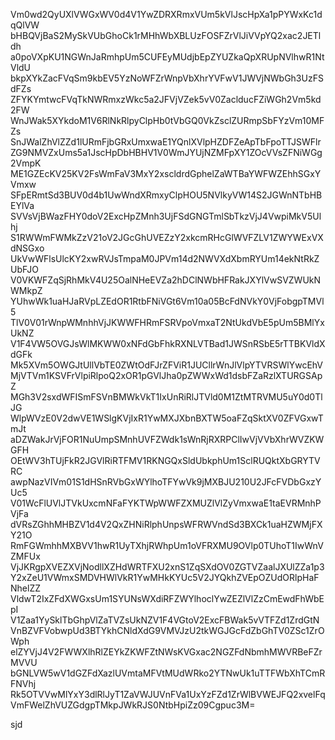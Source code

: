 Vm0wd2QyUXlVWGxWV0d4V1YwZDRXRmxVUm5kVlJscHpXa1pPYWxKc1dqQlVW
bHBQVjBaS2MySkVUbGhoCk1rMHhWbXBLUzFOSFZrVlJiVVpYQ2xac2JETldh
a0poVXpKU1NGWnJaRmhpUm5CUFEyMUdjbEpZYUZkaQpXRUpNVlhwR1NtVldU
bkpXYkZacFVqSm9kbEV5YzNoWFZrWnpVbXhrYVFwV1JWVjNWbGh3UzFSdFZs
ZFYKYmtwcFVqTkNWRmxzWkc5a2JFVjVZek5vV0ZaclducFZiWGh2Vm5kd2FW
WnJWak5XYkdoM1V6RlNkRlpyClpHb0tVbGQ0VkZsclZURmpSbFYzVm10MFZs
SnJWalZhVlZZd1lURmFjbGRxUmxwaE1YQnlXVlpHZDFZeApTbFpoTTJSWFlr
ZG9NMVZxUms5a1JscHpDbHBHV1V0WmJYUjNZMFpXY1ZOcVVsZFNiWGg2VmpK
ME1GZEcKV25KV2FsWmFaV3MxY2xscldrdGphelZaWTBaYWFWZEhhSGxYVmxw
SFpERmtSd3BUV0d4b1UwWndXRmxyClpHOU5NVlkyVW14S2JGWnNTbHBEYlVa
SVVsVjBWazFHY0doV2ExcHpZMnh3UjFSdGNGTmlSbTkzVjJ4VwpiMkV5Ulhj
S1RWWmFWMkZzV21oV2JGcGhUVEZzY2xkcmRHcGlWVFZLV1ZWYWExVXdNSGxo
UkVwWFlsUlcKY2xwRVJsTmpaM0JPVm14d2NWVXdXbmRYUm14ekNtRkZUbFJO
V0VKWFZqSjRhMkV4U25OalNHeEVZa2hDClNWbHFRakJXYlVwSVZWUkNWMkpZ
YUhwWk1uaHJaRVpLZEdOR1RtbFNiVGt6Vm10a05BcFdNVkY0VjFobgpTMVl5
TlV0V01rWnpWMnhhVjJKWWFHRmFSRVpoVmxaT2NtUkdVbE5pUm5BMlYxUkNZ
V1F4VW5OVGJsWlMKWW0xNFdGbFhkRXNLVTBad1JWSnRSbE5rTTBKVldXdGFk
Mk5XVm5OWGJtUllVbTE0ZWtOdFJrZFViR1JUCllrWnJlVlpYTVRSWlYwcEhV
MjVTVm1KSVFrVlpiRlpoQ2xOR1pGVlJha0pZWWxWd1dsbFZaRzlXTURGSApZ
MGh3V2sxdWFISmFSVnBMWkVkT1IxUnRiRlJTVld0M1ZtMTRVMU5uY0d0TlJG
WlpWVzE0V2dwVE1WSlgKVjIxR1YwMXJXbnBXTW5oaFZqSktXV0ZFVGxwTmJt
aDZWakJrVjFOR1NuUmpSMnhUVFZWdk1sWnRjRXRPClIwVjVVbXhrWVZKWGFH
OEtWV3hTUjFkR2JGVlRiRTFMV1RKNGQxSldUbkphUm1SclRUQktXbGRYTVRC
awpNazVIVm01S1dHSnRVbGxWYlhoTFYwVk9jMXBJU210U2JFcFVDbGxzYUc5
V01WcFlUVlJTVkUxcmNFaFYKTWpWWFZXMUZlVlZyVmxwaE1taEVRMnhPVjFa
dVRsZGhhMHBZV1d4V2QxZHNiRlphUnpsWFRWVndSd3BXCk1uaHZWMjFXY21O
RmFGWmhhMXBVV1hwR1UyTXhjRWhpUm1oVFRXMU9OVlp0TUhoT1IwWnVZMFUx
VjJKRgpXVEZXVjNodllXZHdWRTFXU2xnS1ZqSXdOV0ZGTVZaalJXUlZZa1p3
Y2xZeU1VWmxSMDVHWlVkR1YwMHkKYUc5V2JYQkhZVEpOZUdORlpHaFNhelZZ
VldwT2IxZFdXWGxsUm1SYUNsWXdiRFZWYlhoclYwZEZlVlZzCmEwdFhWbEpI
V1Zaa1YySklTbGhpVlZaTVZsUkNZV1F4VGtoV2ExcFBWak5vVTFZd1ZrdGtN
VnBZVFVobwpUd3BTYkhCNldXdG9VMVJzU2tkWGJGcFdZbGhTV0ZSc1ZrOWph
elZYVjJ4V2FWWXlhRlZEYkZKWFZtNWsKVGxac2NGZFdNbmhMWVRBeFZrMVVU
bGNLVW5wV1dGZFdXazlUVmtaMFVtMUdWRko2YTNwUk1uTTFWbXhTCmRFNVhj
Rk5OTVVwMlYxY3dlRlJyT1ZaVWJUVnFVa1UxYzFZd1ZrWlBVWEJFQ2xvelFq
VmFWelZhVUZGdgpTMkpJWkRJS0NtbHpiZz09Cgpuc3M=

sjd